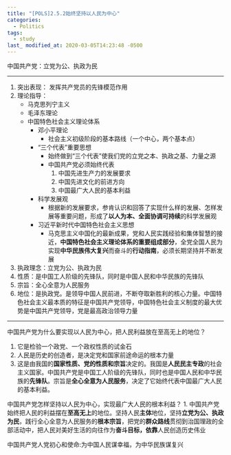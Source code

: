 ```yaml
---
title: "[POLS]2.5.2始终坚持以人民为中心"
categories:
  - Politics 
tags:
  - study
last_ modified_at: 2020-03-05T14:23:48 -0500
---
```


中国共产党：立党为公、执政为民

***

1. 突出表现： 发挥共产党员的先锋模范作用
2. 理论指导：
    * 马克思列宁主义
    * 毛泽东理论
    * 中国特色社会主义理论体系
        * 邓小平理论
            * 社会主义初级阶段的基本路线（一个中心，两个基本点）
        * “三个代表”重要思想
            * 始终做到“三个代表”使我们党的立党之本、执政之基、力量之源
            * 中国共产党必须始终代表
                1. 中国先进生产力的发展要求
                2. 中国先进文化的前进方向
                3. 中国最广大人民的基本利益
        * 科学发展观
            * 根据新的发展要求，参肯认识和回答了实现什么样的发展、怎样发展等重要问题，形成了**以人为本、全面协调可持续**的科学发展观
        * 习近平新时代中国特色社会主义思想
            * 马克思主义中国化的最新成果，党和人民实践经验和集体智慧的接近，**中国特色社会主义理论体系的重要组成部分**，全党全国人民为实现**中华民族伟大复兴**而奋斗的**行动指南**，必须长期坚持并不断发展
3. 执政理念：立党为公、执政为民
4. 性质：是中国工人阶级的先锋队，同时是中国人民和中华民族的先锋队
5. 宗旨：全心全意为人民服务
6. 地位：是执政党。是领导中国人民前进，不断夺取新胜利的核心力量。中国特色社会主义最本质的特征是中国共产党领导，中国特色社会主义制度的最大优势是中国共产党领导，党是最高政治领导力量

****

中国共产党为什么要实现以人民为中心，把人民利益放在至高无上的地位？
1. 它是检验一个政党、一个政权性质的试金石
2. 人民是历史的创造者，是决定党和国家前途命运的根本力量
3. 这是由我国的**国家性质、党的性质和宗旨**决定的。我国是**人民民主专政**的社会主义国家。中国共产党是中国工人阶级的先锋队，同时也是中国人民和中华民族的**先锋队**。宗旨是**全心全意为人民服务**，决定了它始终代表中国最广大人民的基本利益。


中国共产党怎样坚持以人民为中心，实现最广大人民的根本利益？
    1. 中国共产党始终把人民的利益摆在**至高无上**的地位。坚持人民**主体**地位，坚持**立党为公、执政为民**，践行全心全意为人民服务的**根本宗旨**，把党的**群众路线**贯彻到治国理政的全部活动中，把人民对美好生活的向往作为**奋斗目标，依靠**人民创造历史伟业


 中国共产党人党初心和使命:为中国人民谋幸福，为中华民族谋复兴
